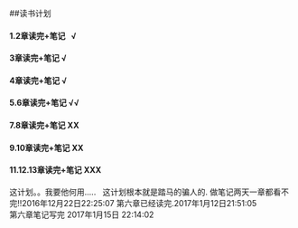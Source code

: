 ##读书计划  
#### 1.2章读完+笔记   √
#### 3章读完+笔记     √
#### 4章读完+笔记     √
#### 5.6章读完+笔记   √√
#### 7.8章读完+笔记   XX
#### 9.10章读完+笔记  XX
#### 11.12.13章读完+笔记  XXX 
 这计划。。我要他何用.....  
 这计划根本就是踏马的骗人的. 做笔记两天一章都看不完!!2016年12月22日22:25:07
 第六章已经读完.2017年1月12日21:51:05  
 第六章笔记写完 2017年1月15日 22:14:02
 
